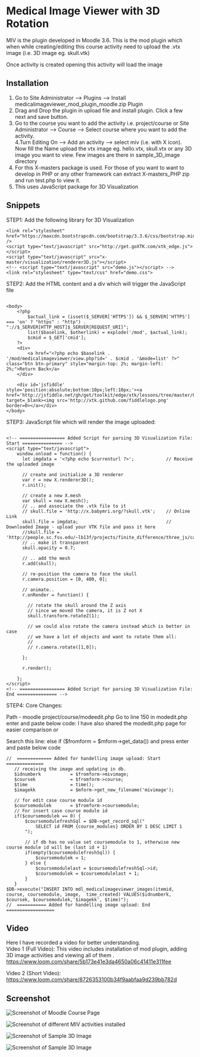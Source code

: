 # Medical Image Viewer with 3D Rotation
MIV is the plugin developed in Moodle 3.6. This is the mod plugin which when while creating/editing this course activity need to upload the .vtx image (i.e. 3D image eg. skull.vtk) <br>

Once activity is created opening this activity will load the image

## Installation
1. Go to Site Administrator --> Plugins --> Install medicalimageviewer_mod_plugin_moodle.zip Plugin <br>
2. Drag and Drop the plugin in upload file and install plugin. Click a few next and save button. <br>
3. Go to the course you want to add the activity i.e. project/course or Site Administrator --> Course --> Select course where you want to add the activity. <br>
4.Turn Editing On --> Add an activity --> select miv (i.e. with X icon). Now fill the Name upload the vtx image eg. hello.vtx, skull.vtx or any 3D image you want to view. Few images are there in sample_3D_image directory <br>
5. For this X-masters package is used. For those of you want to want to develop in PHP or any other framework can extract X-masters_PHP zip and run test.php to view it. <br>
6. This uses JavaScript package for 3D Visualization

## Snippets

STEP1: Add the following library for 3D Visualization
```
<link rel="stylesheet" href="https://maxcdn.bootstrapcdn.com/bootstrap/3.3.6/css/bootstrap.min.css" />
<script type="text/javascript" src="http://get.goXTK.com/xtk_edge.js"></script>
<script type="text/javascript" src="x-master/visualization/renderer3D.js"></script>
<!-- <script type="text/javascript" src="demo.js"></script> -->
<link rel="stylesheet" type="text/css" href="demo.css">

```

STEP2:  Add the HTML content and a div which will trigger the JavaScript file
```

<body>
    <?php 
        $actual_link = (isset($_SERVER['HTTPS']) && $_SERVER['HTTPS'] === 'on' ? "https" : "http") . "://$_SERVER[HTTP_HOST]$_SERVER[REQUEST_URI]";
        list($baselink, $otherlink) = explode('/mod', $actual_link);
        $cmid = $_GET['cmid'];
    ?>
	<div>
		<a href="<?php echo $baselink . '/mod/medicalimageviewer/view.php?id=' . $cmid . '&mode=list' ?>" class="btn btn-primary" style="margin-top: 2%; margin-left: 2%;">Return Back</a>
	</div>
	
	<div id='jsfiddle' style='position:absolute;bottom:10px;left:10px;'><a href='http://jsfiddle.net/gh/get/toolkit/edge/xtk/lessons/tree/master/00/#run' target=_blank><img src='http://xtk.github.com/fiddlelogo.png' border=0></a></div>
</body>

```
STEP3: JavaScript file which will render the image uploaded:

```

<!-- ================= Added Script for parsing 3D Visualization File: Start =============== -->
<script type="text/javascript">
	window.onload = function() {
	  let imgdata = '<?php echo $currenturl ?>';            // Receive the uploaded image

	  // create and initialize a 3D renderer
	  var r = new X.renderer3D();
	  r.init();
	  
	  // create a new X.mesh
	  var skull = new X.mesh();
	  // .. and associate the .vtk file to it
	  // skull.file = 'http://x.babymri.org/?skull.vtk';    // Online Link
	  skull.file = imgdata;                                 // Downloaded Image - upload your VTK file and pass it here
	  //skull.file = 'http://people.sc.fsu.edu/~lb13f/projects/finite_difference/three_js/cavity_test_7.vtk';
	  // .. make it transparent
	  skull.opacity = 0.7;
	  
	  // .. add the mesh
	  r.add(skull);
	  
	  // re-position the camera to face the skull
	  r.camera.position = [0, 400, 0];
	  
	  // animate..
	  r.onRender = function() {

	    // rotate the skull around the Z axis
	    // since we moved the camera, it is Z not X
	    skull.transform.rotateZ(1);
	    
	    // we could also rotate the camera instead which is better in case
	    // we have a lot of objects and want to rotate them all:
	    //
	    // r.camera.rotate([1,0]);
	    
	  };
	  
	  r.render();
	  
	};
</script>
<!-- ================= Added Script for parsing 3D Visualization File: End =============== -->

```

STEP4: Core Changes:

Path -  moodle project/course/modeedit.php
Go to line 150 in modedit.php enter and paste below code: I have also shared the modedit.php page for easier comparison or

Search this line: else if ($fromform = $mform->get_data()) and press enter and paste below code

```
//  ============= Added for handelling image upload: Start ==============
   // receiving the image and updating in db.      
   $idnumberk           = $fromform->mivimage;
   $coursek             = $fromform->course;
   $time                = time();
   $imagekk             = $mform->get_new_filename('mivimage');
  
   // for edit case course module id
   $coursemodulek       = $fromform->coursemodule;
   // For insert case course module id
   if($coursemodulek == 0) {
       $coursemodulefreshSql = $DB->get_record_sql("
           SELECT id FROM {course_modules} ORDER BY 1 DESC LIMIT 1
       ");
      
       // if db has no value set coursemodule to 1, otherwise new course module id will be (last id + 1)
       if(empty($coursemodulefreshSql)) {
           $coursemodulek = 1;
       } else {
           $coursemodulelast = $coursemodulefreshSql->id;
           $coursemodulek = $coursemodulelast + 1;
       }
   }
$DB->execute("INSERT INTO mdl_medicalimageviewer_images(itemid, course, coursemodule, image,  time_created) VALUES($idnumberk, $coursek, $coursemodulek,'$imagekk', $time)");
//  =========== Added for handelling image upload: End ==================

```
## Video
Here I have recorded a video for better understanding.<br>
Video 1 (Full Video):
This video includes installation of mod plugin, adding 3D image activities and viewing all of them .
 https://www.loom.com/share/5b173e41e3da4650a06c41411e311fee  <br>

Video 2 (Short Video):<br>
https://www.loom.com/share/8726353100b34f9aabfaa9d239bb782d

## Screenshot
![Screenshot of Moodle Course Page](https://user-images.githubusercontent.com/15896579/56870819-d2429a00-6a32-11e9-9f0d-2eaecd767d66.PNG?raw=true "Screenshot of Moodle Course Page")

![Screenshot of  different MIV activities installed](https://user-images.githubusercontent.com/15896579/56870821-d7074e00-6a32-11e9-8b34-297061d785e4.PNG?raw=true "Screenshot of different MIV activities installed")

![Screenshot of Sample 3D Image](https://user-images.githubusercontent.com/15896579/56870822-db336b80-6a32-11e9-9b0a-ad561f08e742.png?raw=true "Screenshot of Sample 3D Image")

![Screenshot of Sample 3D Image](https://user-images.githubusercontent.com/15896579/56870826-e25a7980-6a32-11e9-9a05-f71411e294c1.PNG?raw=true "Screenshot of Sample 3D Image")




